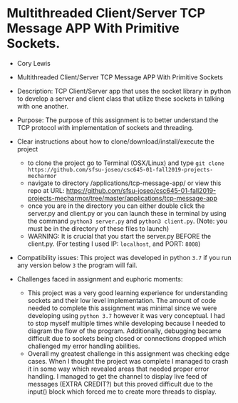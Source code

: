 # Multithreaded Client/Server TCP Message APP With Primitive Sockets. 



* Cory Lewis
* Multithreaded Client/Server TCP Message APP With Primitive Sockets
* Description: TCP Client/Server app that uses the socket library in python to develop a server and client class that utilize these sockets in
talking with one another.
* Purpose: The purpose of this assignment is to better understand the TCP protocol with implementation of sockets and threading.
* Clear instructions about how to clone/download/install/execute the project
    * to clone the project go to Terminal (OSX/Linux) and type `git clone https://github.com/sfsu-joseo/csc645-01-fall2019-projects-mecharmor`
    * navigate to directory /applications/tcp-message-app/ or view this repo at URL: https://github.com/sfsu-joseo/csc645-01-fall2019-projects-mecharmor/tree/master/applications/tcp-message-app
    * once you are in the directory you can either double click the server.py and client.py or you can launch these in terminal by using the command 
    `python3 server.py` and `python3 client.py`. (Note: you must be in the directory of these files to launch)
    * WARNING: It is crucial that you start the server.py BEFORE the client.py. (For testing I used IP: `localhost`, and PORT: `8008`)

* Compatibility issues: This project was developed in python `3.7` if you run any version below `3` the program will fail.
* Challenges faced in assignment and euphoric moments:
    * This project was a very good learning experience for understanding sockets and their low level implementation. The amount of code
needed to complete this assignment was minimal since we were developing using `python 3.7` however it was very conceptual. I had to
stop myself multiple times while developing because I needed to diagram the flow of the program. Additionally, debugging became difficult
due to sockets being closed or connections dropped which challenged my error handling abilities. 
    * Overall my greatest challenge in this assignment was checking edge cases. When I thought the project was complete I managed to
    crash it in some way which revealed areas that needed proper error handling. I managed to get the channel to display live feed
of messages (EXTRA CREDIT?) but this proved difficult due to the input() block which forced me to create more threads to display.

